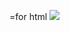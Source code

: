 ﻿=for html <a href="https://travis-ci.org/tvabramov/cppsiberia"><img src="https://travis-ci.org/tvabramov/cppsiberia.svg?branch=master"></a>
